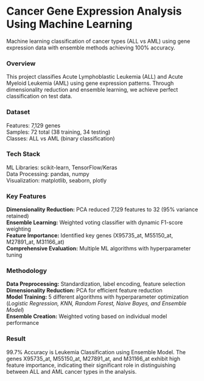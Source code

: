 # Cancer Gene Expression Analysis Using Machine Learning
Machine learning classification of cancer types (ALL vs AML) using gene expression data with ensemble methods achieving 100% accuracy.   

### Overview  
This project classifies Acute Lymphoblastic Leukemia (ALL) and Acute Myeloid Leukemia (AML) using gene expression patterns. Through dimensionality reduction and ensemble learning, we achieve perfect classification on test data.  

### Dataset  

Features: 7,129 genes  
Samples: 72 total (38 training, 34 testing)  
Classes: ALL vs AML (binary classification)  

### Tech Stack  

ML Libraries: scikit-learn, TensorFlow/Keras  
Data Processing: pandas, numpy  
Visualization: matplotlib, seaborn, plotly    

### Key Features

**Dimensionality Reduction:** PCA reduced 7,129 features to 32 (95% variance retained)  
**Ensemble Learning:** Weighted voting classifier with dynamic F1-score weighting  
**Feature Importance:** Identified key genes (X95735_at, M55150_at, M27891_at, M31166_at)  
**Comprehensive Evaluation:** Multiple ML algorithms with hyperparameter tuning  

### Methodology

**Data Preprocessing:** Standardization, label encoding, feature selection  
**Dimensionality Reduction:** PCA for efficient feature reduction  
**Model Training:** 5 different algorithms with hyperparameter optimization (*Logistic Regression, KNN, Random Forest, Naive Bayes, and Ensemble Model*)  
**Ensemble Creation:** Weighted voting based on individual model performance  

### Result  

99.7% Accuracy is Leukemia Classification using Ensemble Model. The genes X95735_at, M55150_at, M27891_at, and M31166_at exhibit high feature importance, indicating their significant role in
distinguishing between ALL and AML cancer types in the analysis.
